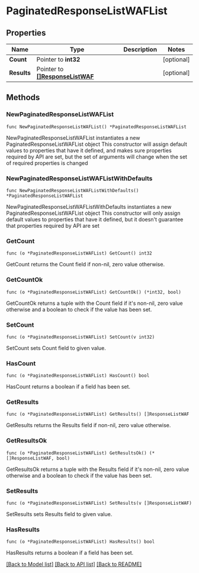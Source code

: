 # PaginatedResponseListWAFList

## Properties

Name | Type | Description | Notes
------------ | ------------- | ------------- | -------------
**Count** | Pointer to **int32** |  | [optional] 
**Results** | Pointer to [**[]ResponseListWAF**](ResponseListWAF.md) |  | [optional] 

## Methods

### NewPaginatedResponseListWAFList

`func NewPaginatedResponseListWAFList() *PaginatedResponseListWAFList`

NewPaginatedResponseListWAFList instantiates a new PaginatedResponseListWAFList object
This constructor will assign default values to properties that have it defined,
and makes sure properties required by API are set, but the set of arguments
will change when the set of required properties is changed

### NewPaginatedResponseListWAFListWithDefaults

`func NewPaginatedResponseListWAFListWithDefaults() *PaginatedResponseListWAFList`

NewPaginatedResponseListWAFListWithDefaults instantiates a new PaginatedResponseListWAFList object
This constructor will only assign default values to properties that have it defined,
but it doesn't guarantee that properties required by API are set

### GetCount

`func (o *PaginatedResponseListWAFList) GetCount() int32`

GetCount returns the Count field if non-nil, zero value otherwise.

### GetCountOk

`func (o *PaginatedResponseListWAFList) GetCountOk() (*int32, bool)`

GetCountOk returns a tuple with the Count field if it's non-nil, zero value otherwise
and a boolean to check if the value has been set.

### SetCount

`func (o *PaginatedResponseListWAFList) SetCount(v int32)`

SetCount sets Count field to given value.

### HasCount

`func (o *PaginatedResponseListWAFList) HasCount() bool`

HasCount returns a boolean if a field has been set.

### GetResults

`func (o *PaginatedResponseListWAFList) GetResults() []ResponseListWAF`

GetResults returns the Results field if non-nil, zero value otherwise.

### GetResultsOk

`func (o *PaginatedResponseListWAFList) GetResultsOk() (*[]ResponseListWAF, bool)`

GetResultsOk returns a tuple with the Results field if it's non-nil, zero value otherwise
and a boolean to check if the value has been set.

### SetResults

`func (o *PaginatedResponseListWAFList) SetResults(v []ResponseListWAF)`

SetResults sets Results field to given value.

### HasResults

`func (o *PaginatedResponseListWAFList) HasResults() bool`

HasResults returns a boolean if a field has been set.


[[Back to Model list]](../README.md#documentation-for-models) [[Back to API list]](../README.md#documentation-for-api-endpoints) [[Back to README]](../README.md)


